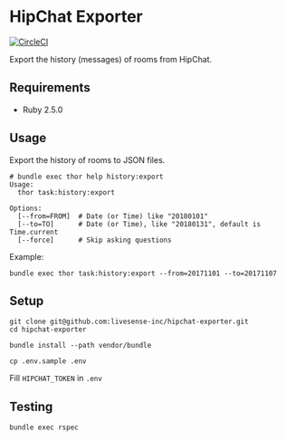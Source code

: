 HipChat Exporter
================

[![CircleCI](https://circleci.com/gh/livesense-inc/hipchat-exporter.svg?style=svg)](https://circleci.com/gh/livesense-inc/hipchat-exporter)

Export the history (messages) of rooms from HipChat.

## Requirements

* Ruby 2.5.0

## Usage

Export the history of rooms to JSON files.

```
# bundle exec thor help history:export
Usage:
  thor task:history:export

Options:
  [--from=FROM]  # Date (or Time) like "20180101"
  [--to=TO]      # Date (or Time), like "20180131", default is Time.current
  [--force]      # Skip asking questions
```

Example:

```
bundle exec thor task:history:export --from=20171101 --to=20171107
```

## Setup

```
git clone git@github.com:livesense-inc/hipchat-exporter.git
cd hipchat-exporter
```

```
bundle install --path vendor/bundle
```

```
cp .env.sample .env
```

Fill `HIPCHAT_TOKEN` in `.env`

## Testing

```
bundle exec rspec
```
